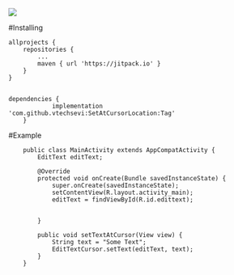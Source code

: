 [![](https://jitpack.io/v/vtechsevi/SetAtCursorLocation.svg)](https://jitpack.io/#vtechsevi/SetAtCursorLocation)



   #Installing
     
    allprojects {
  		repositories {
  			...
  			maven { url 'https://jitpack.io' }
  		}
  	}
  	
  	
  	dependencies {
    	        implementation 'com.github.vtechsevi:SetAtCursorLocation:Tag'
    	}
    	
   #Example
    	
    	public class MainActivity extends AppCompatActivity {
            EditText editText;
        
            @Override
            protected void onCreate(Bundle savedInstanceState) {
                super.onCreate(savedInstanceState);
                setContentView(R.layout.activity_main);
                editText = findViewById(R.id.edittext);
        
        
            }
        
            public void setTextAtCursor(View view) {
                String text = "Some Text";
                EditTextCursor.setText(editText, text);
            }
        }
